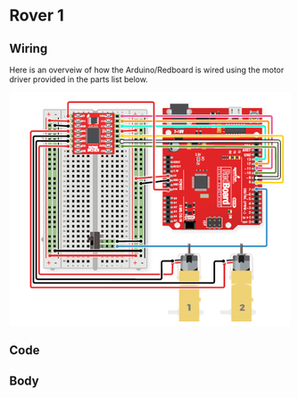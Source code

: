 # Rover 1

## Wiring

Here is an overveiw of how the Arduino/Redboard is wired using the motor driver provided in the parts list below.

![](../Rover_Images/redboard_rover_basic.png)

## Code



## Body
